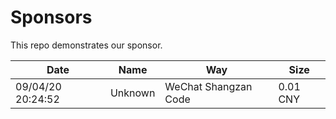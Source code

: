 # Sponsors

This repo demonstrates our sponsor.

| Date | Name | Way | Size |
| ---- | ---- | --- | ---- |
| 09/04/20 20:24:52| Unknown | WeChat Shangzan Code | 0.01 CNY |
